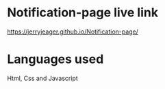 # Notification-page live link

https://jerryjeager.github.io/Notification-page/


# Languages used
Html, Css and Javascript
